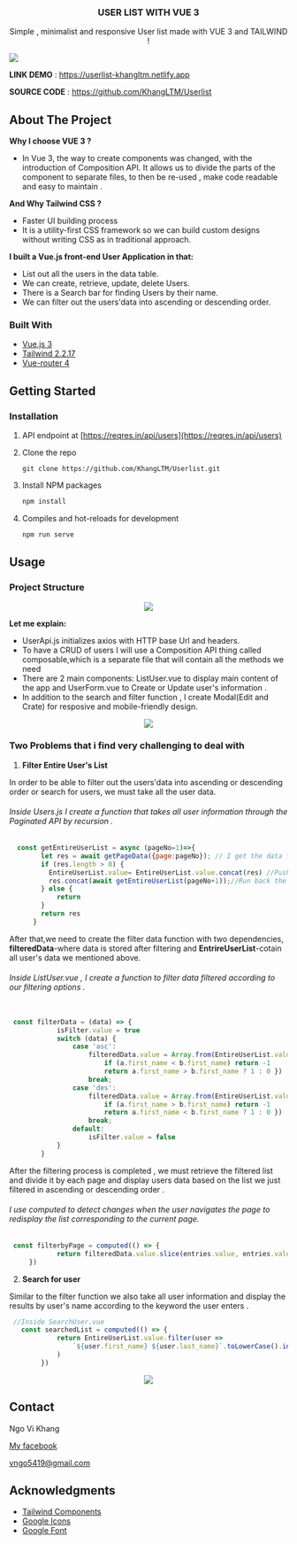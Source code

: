 <div align="center">
  <h3 align="center">USER LIST WITH VUE 3</h3>
  <p align="center">
     Simple , minimalist and responsive User list made with VUE 3 and TAILWIND !
  </p>
</div>

<p float="left">
  <img src='https://i.imgur.com/5UIudWU.png'>
<p>


**LINK DEMO** : https://userlist-khangltm.netlify.app 

**SOURCE CODE** : https://github.com/KhangLTM/Userlist 
  
## About The Project

**Why I choose VUE 3 ?**

* In Vue 3, the way to create components was changed, with the introduction of Composition API. It allows us to divide the parts of the component to separate files, to then be re-used , make code readable and easy to maintain .

**And Why Tailwind CSS ?**

* Faster UI building process
* It is a utility-first CSS framework so we can build custom designs without writing CSS as in traditional approach. 

**I built a Vue.js front-end User Application in that:**
- List out all the users in the data table.
- We can create, retrieve, update, delete Users. 
- There is a Search bar for finding Users by their name.
- We can filter out the users'data into ascending or descending order.

### Built With

* [Vue.js 3](https://vuejs.org/)
* [Tailwind 2.2.17](https://tailwindcss.com)
* [Vue-router 4](https://next.router.vuejs.org)

## Getting Started

### Installation

1.  API endpoint  at [https://reqres.in/api/users](https://reqres.in/api/users)

2. Clone the repo
    ```
   git clone https://github.com/KhangLTM/Userlist.git
   ```
3. Install NPM packages
   ```sh
   npm install
   ```
4. Compiles and hot-reloads for development
   ```sh
   npm run serve
   ```
## Usage

### Project Structure
<div align='center'>
  <img src='https://i.imgur.com/ENCGPYo.png'>
</div>

**Let me explain:**
- UserApi.js initializes axios with HTTP base Url and headers.
- To have a CRUD of users I will use a Composition API thing called composable,which is a separate file that will contain all the methods we need 
- There are 2 main components: ListUser.vue to display main content of the app and UserForm.vue to Create or Update user's information .
- In addition to the search and filter function , I create Modal(Edit and Crate) for resposive and mobile-friendly design.
 <div align="center">
 <img src='https://i.imgur.com/mQRZdWk.png' >
</div>

### Two Problems that i find very challenging to deal with 

1. **Filter Entire User's List** 

In order to be able to filter out the users'data into ascending or descending order or search for users, we must take all the user data.

###### Inside Users.js I create a function that takes all user information through the Paginated API by recursion . ######

```javascript
  const getEntireUserList = async (pageNo=1)=>{
        let res = await getPageData({page:pageNo}); // I get the data from the current page.
        if (res.length > 0) {
          EntireUserList.value= EntireUserList.value.concat(res) //Push the page's data to EntireUserList
          res.concat(await getEntireUserList(pageNo+1));//Run back the function for till the last page.  
        } else { 
            return 
        }
        return res
      }
```
After that,we need to create the filter data function with two dependencies, **filteredData**-where data is stored after filtering and **EntrireUserList**-cotain all user's data we mentioned above. 

###### Inside ListUser.vue , I create a function to filter data filtered according to our filtering options  . ######

```javascript
 
 const filterData = (data) => {
            isFilter.value = true
            switch (data) {
                case 'asc':
                    filteredData.value = Array.from(EntireUserList.value).sort((a, b) => {
                        if (a.first_name < b.first_name) return -1
                        return a.first_name > b.first_name ? 1 : 0 })
                    break;
                case 'des':
                    filteredData.value = Array.from(EntireUserList.value).sort((a, b) => {
                        if (a.first_name > b.first_name) return -1
                        return a.first_name < b.first_name ? 1 : 0 })
                    break;
                default:
                    isFilter.value = false
            }
        }
```
After the filtering process is completed , we must retrieve the filtered list and divide it by each page and display users data based on the list we just filtered in ascending or descending order .

###### I use computed to detect changes when the user navigates the page to redisplay the list corresponding to the current page. ######
```javascript
 const filterbyPage = computed(() => {
            return filteredData.value.slice(entries.value, entries.value + data.value.per_page)
     })
```
2. **Search for user** 

Similar to the filter function we also take all user information and display the results by user's name according to the keyword the user enters .

```javascript
 //Inside SearchUser.vue
   const searchedList = computed(() => {
            return EntireUserList.value.filter(user =>
                `${user.first_name} ${user.last_name}`.toLowerCase().includes(search.value.toLowerCase())
            )
        })
```
<div align="center">
 <img src='https://i.imgur.com/ELCIzUZ.png' >
</div>

## Contact

Ngo Vi Khang 

[My facebook](https://www.facebook.com/khang.ngovi.18)

vngo5419@gmail.com

## Acknowledgments
- [Tailwind Components](tailwindcomponents.com)
- [Google Icons](fonts.google.com/icons) 
- [Google Font](https://fonts.google.com)
